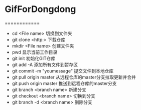 # GifForDongdong
============
- cd  \<File name> 切换到文件夹
- git clone \<http:> 下载仓库
- mkdir \<File name> 创建文件夹
- pwd 显示当前工作目录
- git init 初始化GIT仓库
- git add -A 添加所有文件到暂存区
- git commit -m "youmessage" 提交文件到本地仓库
- git pull origin master 从远程仓库的master分支拉取更新并合并
- git push origin master 推送到远程仓库的master分支
- git branch \<branch name> 新建分支
- git checkout \<branch name> 切换到分支
- git branch -d \<branch name> 删除分支


